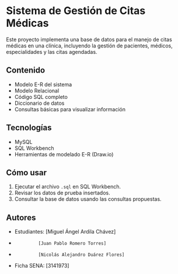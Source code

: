 # Sistema de Gestión de Citas Médicas

Este proyecto implementa una base de datos para el manejo de citas médicas en una clínica, incluyendo la gestión de pacientes, médicos, especialidades y las citas agendadas.

## Contenido

- Modelo E-R del sistema
- Modelo Relacional
- Código SQL completo
- Diccionario de datos
- Consultas básicas para visualizar información

## Tecnologías

- MySQL
- SQL Workbench
- Herramientas de modelado E-R (Draw.io)

## Cómo usar

1. Ejecutar el archivo `.sql` en SQL Workbench.
2. Revisar los datos de prueba insertados.
3. Consultar la base de datos usando las consultas propuestas.

## Autores

- Estudiantes: [Miguel Ángel Ardila Chávez]
-              [Juan Pablo Romero Torres]
-              [Nicolás Alejandro Duárez Flores]          
- Ficha SENA: [3141973]
